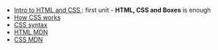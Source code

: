 - [Intro to HTML and CSS ](https://www.udacity.com/courses/intro-to-html-and-css--ud304) : first unit - **HTML, CSS and Boxes** is enough
- [How CSS works](https://developer.mozilla.org/en-US/Learn/CSS/Introduction_to_CSS/How_CSS_works)
- [CSS syntax](https://developer.mozilla.org/en-US/Learn/CSS/Introduction_to_CSS/Syntax)
- [HTML MDN](https://developer.mozilla.org/en/docs/Web/HTML/Element)
- [CSS MDN](https://developer.mozilla.org/en-US/docs/Web/CSS/Reference)
